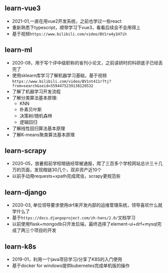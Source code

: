 ## learn-vue3
- 2021-01,一直在用vue2开发系统，之前也学过一些react
- 重新熟悉下typescript，顺带学习下vue3，看看后续会不会用得上
- 基于视频`https://www.bilibili.com/video/BV1ra4y1H7ih`

## learn-ml
- 2020-08，用于写个评中级职称的省刊小论文，之前读研时的科研底子已经丢完了
- 使用sklearn库学习了解机器学习基础，基于视频`https://www.bilibili.com/video/BV1nt411r7tj?from=search&seid=5594475239138120532`
- 了解了机器学习开发流程
- 了解分类算法基本原理:
     - KNN
     - 朴素贝叶斯
     - 决策树/随机森林
     - 逻辑回归
- 了解线性回归算法基本原理
- 了解K-means聚类算法基本原理

## learn-scrapy
- 2020-05，放暑假前学校暗链经常被通报，爬了三百多个学校网站总计三十几万的页面，发现暗链30几个，双非资产近10个
- 以前手动用requests+xpath完成爬虫，scrapy更规范些

## learn-django
- 2020-03, 单位领导要求使用drf来开发内部的运维管理系统，领导喜欢什么就学什么了
- 基于`https://docs.djangoproject.com/zh-hans/2.0/`文档学习
- 以前使用flask+mongodb只开发后端，最终选择了element-ui+drf+mysql完成了两三个项目的开发

## learn-k8s
- 2019-01，利用一个java项目学习/分享了K8S的入门使用
- 基于docker for windows提供kubernetes完成单机版的操作

